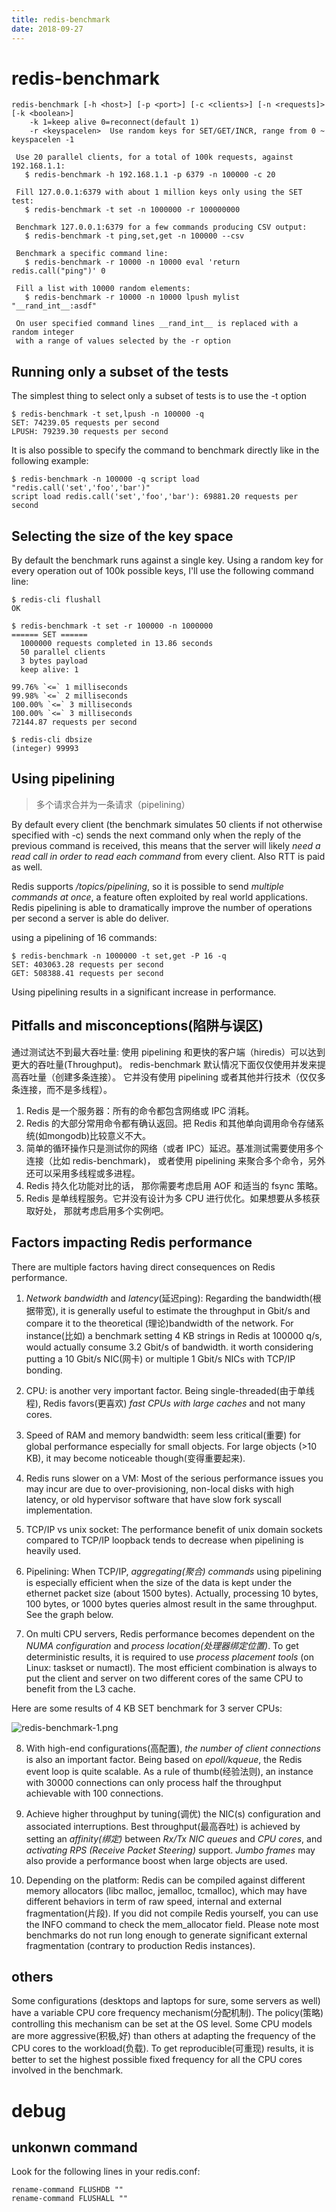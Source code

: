```yaml
---
title: redis-benchmark
date: 2018-09-27
---
```

# redis-benchmark

    redis-benchmark [-h <host>] [-p <port>] [-c <clients>] [-n <requests]> [-k <boolean>]
        -k 1=keep alive 0=reconnect(default 1)
        -r <keyspacelen>  Use random keys for SET/GET/INCR, range from 0 ~ keyspacelen -1

     Use 20 parallel clients, for a total of 100k requests, against 192.168.1.1:
       $ redis-benchmark -h 192.168.1.1 -p 6379 -n 100000 -c 20

     Fill 127.0.0.1:6379 with about 1 million keys only using the SET test:
       $ redis-benchmark -t set -n 1000000 -r 100000000

     Benchmark 127.0.0.1:6379 for a few commands producing CSV output:
       $ redis-benchmark -t ping,set,get -n 100000 --csv

     Benchmark a specific command line:
       $ redis-benchmark -r 10000 -n 10000 eval 'return redis.call("ping")' 0

     Fill a list with 10000 random elements:
       $ redis-benchmark -r 10000 -n 10000 lpush mylist "__rand_int__:asdf"

     On user specified command lines __rand_int__ is replaced with a random integer
     with a range of values selected by the -r option

## Running only a subset of the tests
The simplest thing to select only a subset of tests is to use the -t option

    $ redis-benchmark -t set,lpush -n 100000 -q
    SET: 74239.05 requests per second
    LPUSH: 79239.30 requests per second

It is also possible to specify the command to benchmark directly like in the following example:

    $ redis-benchmark -n 100000 -q script load "redis.call('set','foo','bar')"
    script load redis.call('set','foo','bar'): 69881.20 requests per second

## Selecting the size of the key space
By default the benchmark runs against a single key.
Using a random key for every operation out of 100k possible keys, I'll use the following command line:

    $ redis-cli flushall
    OK

    $ redis-benchmark -t set -r 100000 -n 1000000
    ====== SET ======
      1000000 requests completed in 13.86 seconds
      50 parallel clients
      3 bytes payload
      keep alive: 1

    99.76% `<=` 1 milliseconds
    99.98% `<=` 2 milliseconds
    100.00% `<=` 3 milliseconds
    100.00% `<=` 3 milliseconds
    72144.87 requests per second

    $ redis-cli dbsize
    (integer) 99993

## Using pipelining
> 多个请求合并为一条请求（pipelining）

By default every client (the benchmark simulates 50 clients if not otherwise specified with -c) sends the next command only when the reply of the previous command is received, this means that the server will likely *need a read call in order to read each command* from every client. Also RTT is paid as well.

Redis supports */topics/pipelining*, so it is possible to send *multiple commands at once*, a feature often exploited by real world applications. Redis pipelining is able to dramatically improve the number of operations per second a server is able do deliver.

using a pipelining of 16 commands:

    $ redis-benchmark -n 1000000 -t set,get -P 16 -q
    SET: 403063.28 requests per second
    GET: 508388.41 requests per second

Using pipelining results in a significant increase in performance.

## Pitfalls and misconceptions(陷阱与误区)
通过测试达不到最大吞吐量: 使用 pipelining 和更快的客户端（hiredis）可以达到更大的吞吐量(Throughput)。 redis-benchmark 默认情况下面仅仅使用并发来提高吞吐量（创建多条连接）。 它并没有使用 pipelining 或者其他并行技术（仅仅多条连接，而不是多线程）。

1. Redis 是一个服务器：所有的命令都包含网络或 IPC 消耗。
2. Redis 的大部分常用命令都有确认返回。把 Redis 和其他单向调用命令存储系统(如mongodb)比较意义不大。
3. 简单的循环操作只是测试你的网络（或者 IPC）延迟。基准测试需要使用多个连接（比如 redis-benchmark)， 或者使用 pipelining 来聚合多个命令，另外还可以采用多线程或多进程。
4. Redis 持久化功能对比的话， 那你需要考虑启用 AOF 和适当的 fsync 策略。
5. Redis 是单线程服务。它并没有设计为多 CPU 进行优化。如果想要从多核获取好处， 那就考虑启用多个实例吧。

## Factors impacting Redis performance
There are multiple factors having direct consequences on Redis performance.

1. *Network bandwidth* and *latency*(延迟ping):
Regarding the bandwidth(根据带宽), it is generally useful to estimate the throughput in Gbit/s and compare it to the theoretical (理论)bandwidth of the network. For instance(比如) a benchmark setting 4 KB strings in Redis at 100000 q/s, would actually consume 3.2 Gbit/s of bandwidth. it worth considering putting a 10 Gbit/s NIC(网卡) or multiple 1 Gbit/s NICs with TCP/IP bonding.

2. CPU: is another very important factor.
Being single-threaded(由于单线程), Redis favors(更喜欢) *fast CPUs with large caches* and not many cores.

3. Speed of RAM and memory bandwidth: seem less critical(重要) for global performance especially for small objects.
For large objects (>10 KB), it may become noticeable though(变得重要起来).

4. Redis runs slower on a VM:
Most of the serious performance issues you may incur are due to over-provisioning, non-local disks with high latency, or old hypervisor software that have slow fork syscall implementation.

5. TCP/IP vs unix socket:
The performance benefit of unix domain sockets compared to TCP/IP loopback tends to decrease when pipelining is heavily used.

6. Pipelining:
When TCP/IP, *aggregating(聚合) commands* using pipelining is especially efficient when the size of the data is kept under the ethernet packet size (about 1500 bytes).
Actually, processing 10 bytes, 100 bytes, or 1000 bytes queries almost result in the same throughput. See the graph below.

7. On multi CPU servers, Redis performance becomes dependent on the *NUMA configuration* and *process location(处理器绑定位置)*.
To get deterministic results, it is required to use *process placement tools* (on Linux: taskset or numactl).
The most efficient combination is always to put the client and server on two different cores of the same CPU to benefit from the L3 cache.

Here are some results of 4 KB SET benchmark for 3 server CPUs:

![redis-benchmark-1.png](/img/redis-benchmark-1.png)

8. With high-end configurations(高配置), *the number of client connections* is also an important factor.
Being based on *epoll/kqueue*, the Redis event loop is quite scalable.
As a rule of thumb(经验法则), an instance with 30000 connections can only process half the throughput achievable with 100 connections.

9. Achieve higher throughput by tuning(调优) the NIC(s) configuration and associated interruptions.
Best throughput(最高吞吐) is achieved by setting an *affinity(绑定)* between *Rx/Tx NIC queues* and *CPU cores*, and *activating RPS (Receive Packet Steering)* support. *Jumbo frames* may also provide a performance boost when large objects are used.

10. Depending on the platform:
Redis can be compiled against different memory allocators (libc malloc, jemalloc, tcmalloc), which may have different behaviors in term of raw speed, internal and external fragmentation(片段).
If you did not compile Redis yourself, you can use the INFO command to check the mem_allocator field.
Please note most benchmarks do not run long enough to generate significant external fragmentation (contrary to production Redis instances).

## others
Some configurations (desktops and laptops for sure, some servers as well) have a variable CPU core frequency mechanism(分配机制).
The policy(策略) controlling this mechanism can be set at the OS level. Some CPU models are more aggressive(积极,好) than others at adapting the frequency of the CPU cores to the workload(负载). To get reproducible(可重现) results, it is better to set the highest possible fixed frequency for all the CPU cores involved in the benchmark.


# debug

## unkonwn command
Look for the following lines in your redis.conf:

    rename-command FLUSHDB ""
    rename-command FLUSHALL ""